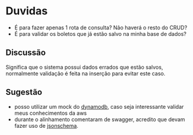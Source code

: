 # Duvidas

- É para fazer apenas 1 rota de consulta? Não haverá o resto do CRUD?
- É para validar os boletos que já estão salvo na minha base de dados?

## Discussão
Significa que o sistema possui dados errados que estão salvos, normalmente
validação é feita na inserção para evitar este caso.

## Sugestão
- posso utilizar um mock do
[dynamodb](https://www.npmjs.com/package/aws-sdk-mock), caso seja interessante 
validar meus conhecimentos da aws
- durante o alinhamento comentaram de swagger, acredito que devam fazer uso de
[jsonschema](https://json-schema.org/understanding-json-schema/reference/regular_expressions.html). 
